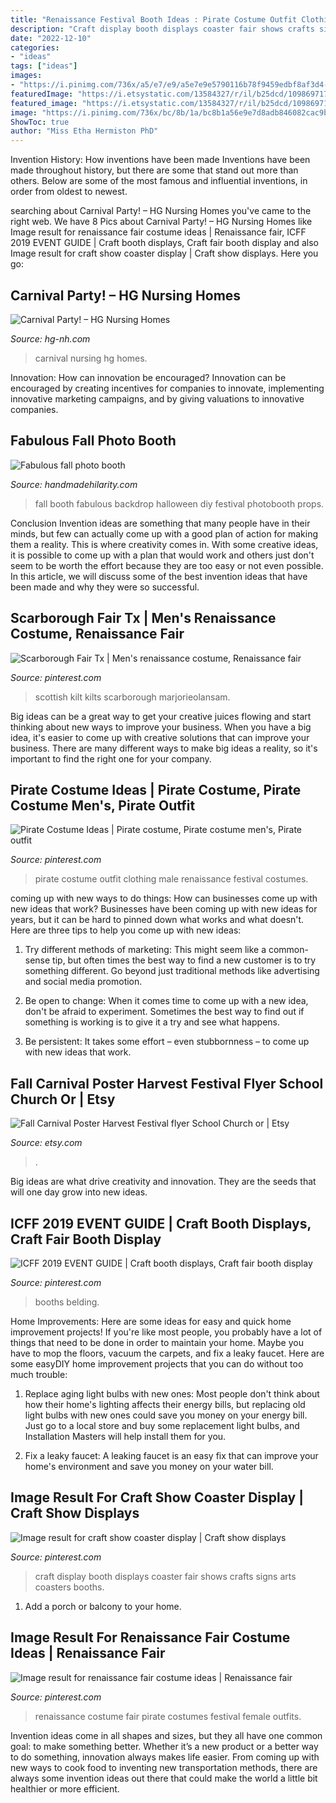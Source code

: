 ```yaml
---
title: "Renaissance Festival Booth Ideas : Pirate Costume Outfit Clothing Male Renaissance Festival Costumes"
description: "Craft display booth displays coaster fair shows crafts signs arts coasters booths"
date: "2022-12-10"
categories:
- "ideas"
tags: ["ideas"]
images:
- "https://i.pinimg.com/736x/a5/e7/e9/a5e7e9e5790116b78f9459edbf8af3d4--renaissance-fair-costume-vampire.jpg"
featuredImage: "https://i.etsystatic.com/13584327/r/il/b25dcd/1098697173/il_794xN.1098697173_ch4u.jpg"
featured_image: "https://i.etsystatic.com/13584327/r/il/b25dcd/1098697173/il_794xN.1098697173_ch4u.jpg"
image: "https://i.pinimg.com/736x/bc/8b/1a/bc8b1a56e9e7d8adb846082cac9b3325.jpg"
ShowToc: true
author: "Miss Etha Hermiston PhD"
---
```



Invention History: How inventions have been made
Inventions have been made throughout history, but there are some that stand out more than others. Below are some of the most famous and influential inventions, in order from oldest to newest.

	

		
searching about Carnival Party! – HG Nursing Homes you've came to the right web. We have 8 Pics about Carnival Party! – HG Nursing Homes like Image result for renaissance fair costume ideas | Renaissance fair, ICFF 2019 EVENT GUIDE | Craft booth displays, Craft fair booth display and also Image result for craft show coaster display | Craft show displays. Here you go:
		
    
## Carnival Party! – HG Nursing Homes

<img loading=lazy src="https://www.hg-nh.com/wp-content/uploads/2016/05/0513161430_resized.jpg" onerror="this.onerror=null;this.src='https://tse3.mm.bing.net/th?id=OIP.rptcWAsHxBAppGVMABbmQgHaNK&amp;pid=15.1';" alt="Carnival Party! – HG Nursing Homes">

_Source: hg-nh.com_

>carnival nursing hg homes. 

	

Innovation: How can innovation be encouraged?
Innovation can be encouraged by creating incentives for companies to innovate, implementing innovative marketing campaigns, and by giving valuations to innovative companies.

    
## Fabulous Fall Photo Booth

<img loading=lazy src="http://www.handmadehilarity.com/wp-content/uploads/2013/11/fall-photobooth.jpg" onerror="this.onerror=null;this.src='https://tse1.mm.bing.net/th?id=OIP.spL_RxOKlEng3dpQZgrLrwHaJ4&amp;pid=15.1';" alt="Fabulous fall photo booth">

_Source: handmadehilarity.com_

>fall booth fabulous backdrop halloween diy festival photobooth props. 

	

Conclusion
Invention ideas are something that many people have in their minds, but few can actually come up with a good plan of action for making them a reality. This is where creativity comes in. With some creative ideas, it is possible to come up with a plan that would work and others just don't seem to be worth the effort because they are too easy or not even possible. In this article, we will discuss some of the best invention ideas that have been made and why they were so successful.

    
## Scarborough Fair Tx | Men&#039;s Renaissance Costume, Renaissance Fair

<img loading=lazy src="https://i.pinimg.com/736x/0e/8f/28/0e8f280bfabbaf0b099d1ad282e3b7eb.jpg" onerror="this.onerror=null;this.src='https://tse1.mm.bing.net/th?id=OIP.ifQBugbku_tBB1VEEihUPAHaOm&amp;pid=15.1';" alt="Scarborough Fair Tx | Men&#039;s renaissance costume, Renaissance fair">

_Source: pinterest.com_

>scottish kilt kilts scarborough marjorieolansam. 

	

Big ideas can be a great way to get your creative juices flowing and start thinking about new ways to improve your business. When you have a big idea, it's easier to come up with creative solutions that can improve your business. There are many different ways to make big ideas a reality, so it's important to find the right one for your company.

    
## Pirate Costume Ideas | Pirate Costume, Pirate Costume Men&#039;s, Pirate Outfit

<img loading=lazy src="https://i.pinimg.com/736x/5c/0a/ce/5c0ace10757f33b094d693852dfd2fcd.jpg" onerror="this.onerror=null;this.src='https://tse2.mm.bing.net/th?id=OIP.gsp8i0NIJ1ylSUUEXrofLQHaLH&amp;pid=15.1';" alt="Pirate Costume Ideas | Pirate costume, Pirate costume men&#039;s, Pirate outfit">

_Source: pinterest.com_

>pirate costume outfit clothing male renaissance festival costumes. 

	

coming up with new ways to do things: How can businesses come up with new ideas that work?
Businesses have been coming up with new ideas for years, but it can be hard to pinned down what works and what doesn't. Here are three tips to help you come up with new ideas: 
1. Try different methods of marketing: This might seem like a common-sense tip, but often times the best way to find a new customer is to try something different. Go beyond just traditional methods like advertising and social media promotion. 

2. Be open to change: When it comes time to come up with a new idea, don't be afraid to experiment. Sometimes the best way to find out if something is working is to give it a try and see what happens. 

3. Be persistent: It takes some effort – even stubbornness – to come up with new ideas that work.

    
## Fall Carnival Poster Harvest Festival Flyer School Church Or | Etsy

<img loading=lazy src="https://i.etsystatic.com/13584327/r/il/b25dcd/1098697173/il_794xN.1098697173_ch4u.jpg" onerror="this.onerror=null;this.src='https://tse3.mm.bing.net/th?id=OIP.OgJ_VCHdgRfvIZ5lk1bPdgHaLg&amp;pid=15.1';" alt="Fall Carnival Poster Harvest Festival flyer School Church or | Etsy">

_Source: etsy.com_

>. 

	

Big ideas are what drive creativity and innovation. They are the seeds that will one day grow into new ideas.

    
## ICFF 2019 EVENT GUIDE | Craft Booth Displays, Craft Fair Booth Display

<img loading=lazy src="https://i.pinimg.com/736x/3d/62/a7/3d62a7271acda9179e6aac88ed810aaa.jpg" onerror="this.onerror=null;this.src='https://tse1.mm.bing.net/th?id=OIP.Ji09Fnw_FfOkzSnvqcUVLAHaHa&amp;pid=15.1';" alt="ICFF 2019 EVENT GUIDE | Craft booth displays, Craft fair booth display">

_Source: pinterest.com_

>booths belding. 

	

Home Improvements: Here are some ideas for easy and quick home improvement projects!
If you're like most people, you probably have a lot of things that need to be done in order to maintain your home. Maybe you have to mop the floors, vacuum the carpets, and fix a leaky faucet. Here are some easyDIY home improvement projects that you can do without too much trouble:
1. Replace aging light bulbs with new ones: Most people don't think about how their home's lighting affects their energy bills, but replacing old light bulbs with new ones could save you money on your energy bill. Just go to a local store and buy some replacement light bulbs, and Installation Masters will help install them for you.

2. Fix a leaky faucet: A leaking faucet is an easy fix that can improve your home's environment and save you money on your water bill.

    
## Image Result For Craft Show Coaster Display | Craft Show Displays

<img loading=lazy src="https://i.pinimg.com/736x/bc/8b/1a/bc8b1a56e9e7d8adb846082cac9b3325.jpg" onerror="this.onerror=null;this.src='https://tse4.mm.bing.net/th?id=OIP.yApO2BifzfRRtLh_ObVkNgHaLI&amp;pid=15.1';" alt="Image result for craft show coaster display | Craft show displays">

_Source: pinterest.com_

>craft display booth displays coaster fair shows crafts signs arts coasters booths. 

	

1. Add a porch or balcony to your home.

    
## Image Result For Renaissance Fair Costume Ideas | Renaissance Fair

<img loading=lazy src="https://i.pinimg.com/736x/a5/e7/e9/a5e7e9e5790116b78f9459edbf8af3d4--renaissance-fair-costume-vampire.jpg" onerror="this.onerror=null;this.src='https://tse2.mm.bing.net/th?id=OIP.sPfg6H-BA1euowWKZMiXcQHaNJ&amp;pid=15.1';" alt="Image result for renaissance fair costume ideas | Renaissance fair">

_Source: pinterest.com_

>renaissance costume fair pirate costumes festival female outfits. 

	

Invention ideas come in all shapes and sizes, but they all have one common goal: to make something better. Whether it’s a new product or a better way to do something, innovation always makes life easier. From coming up with new ways to cook food to inventing new transportation methods, there are always some invention ideas out there that could make the world a little bit healthier or more efficient.

